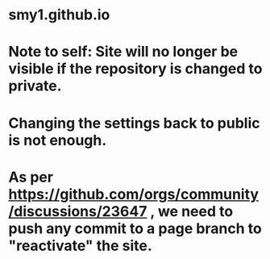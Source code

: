 # smy1.github.io
# Note to self: Site will no longer be visible if the repository is changed to private.
# Changing the settings back to public is not enough.
# As per https://github.com/orgs/community/discussions/23647 , we need to push any commit to a page branch to "reactivate" the site.
